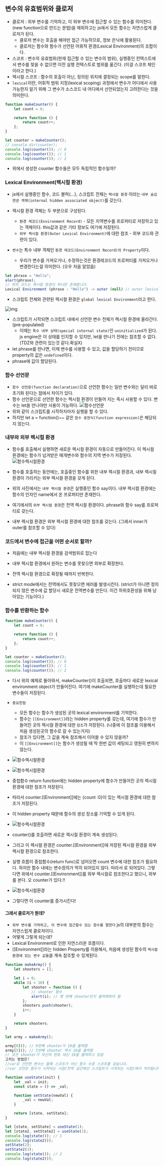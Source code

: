 ## 변수의 유효범위와 클로저

- 클로저 : 외부 변수를 기억하고, 이 외부 변수에 접근할 수 있는 함수를 의미한다. (new function으로 만드는 문법)을 제외하고는 js에서 모든 함수는 자연스럽게 클로저가 된다.
  - 클로저 변수는 호출을 해야만 접근 가능하므로, 정보 은닉에 활용된다.
  - 클로저는 함수와 함수가 선언된 어휘적 환경(Lexical Environment)의 조합이다.
- 스코프 : 변수의 유효범위(현재 접근할 수 있는 변수의 범위), 실행중인 컨텍스트에서 변수를 찾을 수 없으면 이전 실행 컨텍스트로 범위를 옮긴다. (이걸 스코프 체인 이라고 한다.)
- 렉시컬 스코프 : 함수의 호출이 아닌, 정의된 위치에 결정되는 scope를 말한다.
- `lexical`이란, 어휘적 범위 지정(lexical scoping) 과정에서 변수가 어디에서 사용 가능한지 알기 위해 그 변수가 소스코드 내 어디에서 선언되었는지 고려한다는 것을 의미한다.

```javascript
function makeCounter() {
	let count = 0;

	return function () {
		return count++;
	};
}

let counter = makeCounter();
// console.dir(counter);
console.log(counter()); // 0
console.log(counter()); // 1
console.log(counter()); // 2
```

- 위에서 생성한 counter 함수들은 모두 독립적인 함수일까?

### Lexical Environment(렉시컬 환경)

- js에서 실행중인 함수, 코드 블럭{...}, 스크립트 전체는 `렉시컬 환경` 이라는 `내부 숨김 연관 객체(internal hidden associated object)`를 갖는다.
- 렉시컬 환경 객체는 두 부분으로 구성된다.

  - `환경 레코드(Environment Record)` - 모든 지역변수를 프로퍼티로 저장하고 있는 객체이다. this값과 같은 기타 정보도 여기에 저장된다.
  - `외부 렉시컬 환경(Outer Lexical Environment)`에 대한 참조 - 외부 코드와 관련이 있다.

- `변수`는 특수 내부 객체인 `환경 레코드(Environment Record)의 Property`이다.
  - 우리가 변수를 가져오거나, 수정하는것은 환경레코드의 프로퍼티를 가져오거나 변경한다는걸 의미한다. (오우 처음 알았음)

```javascript
let phrase = "Hello";
alert(phrase);
// 위의 코드는 렉시컬 환경이 하나만 존재합니다.
Lexical Environment (phrase : "Hello") -> outer (null) // outer lexical environ은 아무것도 없다.

```

- 스크립트 전체와 관련된 렉시컬 환경은 `global lexical Environment`라고 한다.

![img](./img/lexicalScope.PNG)

- 스크립트가 시작되면 스크립트 내에서 선언한 변수 전체가 렉시컬 환경에 올라간다. (pre-populated)
  - 이때는 `특수 내부 상태(special internal state)`인 `uninitialized`가 된다. js engine은 이 상태를 인지할 수 있지만, let을 만나기 전에는 참조할 수 없다. (TDZ와 관련이 있는것 같다.확실X)
- let phrase를 만나면, 이제 변수를 사용할 수 있고, 값을 할당하기 전이므로 property의 값은 `undefined`이다.
- phrase에 값이 할당된다.

### 함수 선언문

- `함수 선언문(function declaration)`으로 선언한 함수는 일반 변수와는 달리 바로 초기화 된다는 점에서 차이가 있다.
- 함수 선언문으로 선언한 함수는 렉시컬 환경이 만들어 지는 즉시 사용할 수 있다. 변수는 let을 만나야만 사용이 가능하다.
  ![함수선언문](./img/함수선언문.PNG)
- 위와 같이 스크립트를 시작하자마자 실행을 할 수 있다.
- 하지만 let a = function()~~ 같은 `함수 표현식(function expression)`은 해당되지 않는다.

### 내부와 외부 렉시컬 환경

- 함수를 호출해서 실행하면 새로운 렉시컬 환경이 자동으로 만들어진다. 이 렉시컬 환경에는 함수가 넘겨받은 매개변수와 함수의 지역 변수가 저장된다.
  ![함수렉시컬환경](./img/함수렉시컬.PNG)

- 함수를 호출하는 동안에는, 호출중인 함수를 위한 내부 렉시컬 환경과, 내부 렉시컬 환경이 가리키는 외부 렉시컬 환경을 갖게 된다.
- 위의 사진에서는 `내부 렉시컬 환경`은 실행중인 함수 say이다. 내부 렉시컬 환경에는 함수의 인자인 name에서 온 프로퍼티만 존재한다.
- 여기에서의 `외부 렉시컬 환경`은 전역 렉시컬 환경이다. phrase와 함수 say를 프로퍼티로 갖는다.
- 내부 렉시컬 환경은 외부 렉시컬 환경에 대한 참조를 갖는다. (그래서 inner가 outer를 참조할 수 있다)

### 코드에서 변수에 접근을 어떤 순서로 할까?

- 처음에는 내부 렉시컬 환경을 검색범위로 잡는다
- 내부 렉시컬 환경에서 원하는 변수를 못찾으면 외부로 확장한다.
- 전역 렉시컬 환경으로 확장될 때까지 반복한다.

- strict mode에서는 전역에서도 못찾으면 에러를 발생시킨다. (strict가 아니면 정의되지 않은 변수에 값 할당시 새로운 전역변수를 만든다. 이건 하위호환성을 위해 남아있는 기능이다.)

### 함수를 반환하는 함수

```javascript
function makeCounter() {
	let count = 0;

	return function () {
		return count++;
	};
}

let counter = makeCounter();
console.log(counter()); // 0
console.log(counter()); // 1
console.log(counter()); // 2
```

- 다시 위의 예제로 돌아와서, makeCounter()이 호출되면, 호출마다 새로운 lexical environment object가 만들어진다. 여기에 makeCounter를 실행하는데 필요한 변수들이 저장된다.

- `중요한점`

  - 모든 함수는 함수가 생성된 곳의 lexical environment를 기억한다.
  - 함수는 `[[Environment]]`라는 hidden property를 갖는데, 여기에 함수가 만들어진 곳의 렉시컬 환경에 대한 `참조`가 저장된다. (나중에 이 참조를 이용해서 처음 생성된곳의 함수로 갈 수 있는거지)
  - 참조가 있다면, 그 값을 계속 참조해서 이어쓸 수 있지 않을까?
  - 이 `[[Environment]]`는 함수가 생성될 때 딱 한번 값이 세팅되고 영원히 변하지 않는다.

- ![함수렉시컬환경](./img/클로저1.PNG)
- ![함수렉시컬환경](./img/클로저2.PNG)

- 중첩함수 return function에는 hidden property에 함수가 만들어진 곳의 렉시컬 환경에 대한 참조가 저장된다.
- 따라서 counter.[[Environment]]에는 {count :0}이 있는 렉시컬 환경에 대한 참조가 저장된다.
- 이 hidden property 때문에 함수의 생성 장소를 기억할 수 있게 된다.
- ![함수렉시컬환경](./img/클로저3.PNG)
- counter()를 호출하면 새로운 렉시컬 환경이 계속 생성된다.
- 그리고 이 렉시컬 환경은 counter.[[Environment]]에 저장된 렉시컬 환경을 외부 렉시컬 환경으로 참조한다.
- 실행 흐름이 중첩함수(return func)로 넘어오면 count 변수에 대한 참조가 필요하다. 하지만 함수 내에는 변수정의가 딱히 되어있지 않다. 따라서 <empty>로 되어있다. 그렇다면 위에서 counter.[[Environment]]를 외부 렉시컬로 참조한다고 했으니, 외부를 본다. 오 counter가 있다.!!

- ![함수렉시컬환경](./img/클로저4.PNG)

- 그렇다면 이 counter를 증가시킨다!

#### 그래서 클로저가 뭔데?

- `외부 변수를 기억하고, 이 변수에 접근할수 있는 함수를 말한다` js의 대부분의 함수는 자연스럽게 클로저이다.
- 어떻게 그렇게 되는데?
- Lexical Environment로 인한 자연스러운 흐름이다.
- [[Environment]]라는 hidden Property를 이용해서, 처음에 생성된 함수의 `렉시컬 환경에 있는 변수 값들`을 계속 참조할 수 있게된다.

```javascript
function makeArmy() {
	let shooters = [];

	let i = 0;
	while (i < 10) {
		let shooter = function () {
			// shooter 함수
			alert(i); // 몇 번째 shooter인지 출력해줘야 함
		};
		shooters.push(shooter);
		i++;
	}

	return shooters;
}

let army = makeArmy();

army[0](); // 0번째 shooter가 10을 출력함
army[5](); // 5번째 shooter 역시 10을 출력함
// 모든 shooter가 자신의 번호 대신 10을 출력하고 있음
고치는 방법은?
//var로 선언한 변수는 블록 스코프가 아닌 함수 수준 스코프를 갖습니다.
//var 선언은 함수가 시작되는 시점(전역 공간에선 스크립트가 시작되는 시점)에서 처리됩니다.
```

```javascript
function useState(init) {
	let _val = init;
	const state = () => _val;

	function setState(newVal) {
		_val = newVal;
	}

	return [state, setState];
}

let [state, setState] = useState(1);
let [state2, setState2] = useState(1);
console.log(state()); // 1
console.log(state2());
setState(2);
setState2(3);
console.log(state()); // 2
console.log(state2());
```
